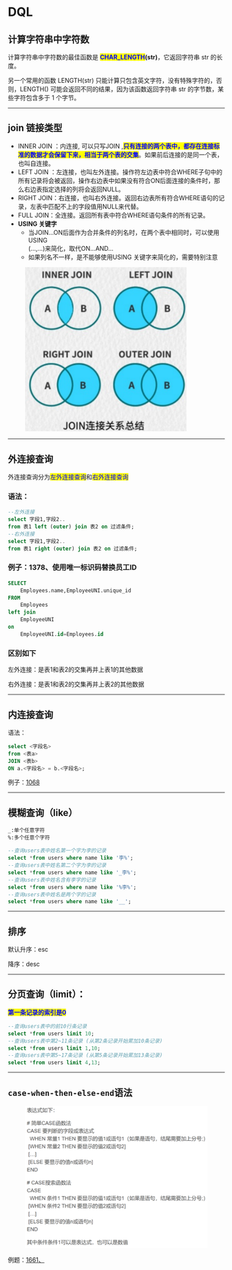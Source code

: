 # DQL

## 计算字符串中字符数

计算字符串中字符数的最佳函数是 <mark style="color:blue;">**CHAR\_LENGTH**</mark>**(str)**，它返回字符串 str 的长度。

另一个常用的函数 LENGTH(str) 只能计算只包含英文字符，没有特殊字符的，否则，LENGTH() 可能会返回不同的结果，因为该函数返回字符串 str 的字节数，某些字符包含多于 1 个字节。

***

## join 链接类型

* INNER JOIN ：内连接, 可以只写JOIN ,<mark style="color:blue;">**只有连接的两个表中，都存在连接标准的数据才会保留下来，相当于两个表的交集**</mark>。如果前后连接的是同一个表，也叫自连接。
* LEFT JOIN ：左连接，也叫左外连接。操作符左边表中符合WHERE子句中的所有记录将会被返回，操作右边表中如果没有符合ON后面连接的条件时，那么右边表指定选择的列将会返回NULL。
* RIGHT JOIN：右连接，也叫右外连接。返回右边表所有符合WHERE语句的记录，左表中匹配不上的字段值用NULL来代替。
* &#x20;FULL JOIN：全连接。返回所有表中符合WHERE语句条件的所有记录。
* **USING 关键字**
  * 当JOIN…ON后面作为合并条件的列名时，在两个表中相同时，可以使用USING\
    (…,…)来简化，取代ON…AND…
  * 如果列名不一样，是不能够使用USING 关键字来简化的，需要特别注意

<figure><img src="../../.gitbook/assets/image (2) (1).png" alt="" width="375"><figcaption></figcaption></figure>

***

## 外连接查询

外连接查询分为<mark style="color:blue;">左外连接查询</mark>和<mark style="color:blue;">右外连接查询</mark>

### 语法：

```sql
--左外连接
select 字段1,字段2..
from 表1 left (outer) join 表2 on 过滤条件;
--右外连接
select 字段1,字段2..
from 表1 right (outer) join 表2 on 过滤条件;
```

### 例子：1378、使用唯一标识码替换员工ID

```sql
SELECT 
    Employees.name,EmployeeUNI.unique_id
FROM
    Employees
left join
    EmployeeUNI
on
    EmployeeUNI.id=Employees.id
```

### 区别如下

左外连接：是表1和表2的交集再并上表1的其他数据

右外连接：是表1和表2的交集再并上表2的其他数据

***

## 内连接查询

语法：

```sql
select <字段名>
from <表a>
JOIN <表b>
ON a.<字段名> = b.<字段名>;
```

例子：[1068](1068.-chan-pin-xiao-shou-fen-xi.md)

***

## 模糊查询（like）

```
_:单个任意字符
%:多个任意个字符
```

```sql
--查询users表中姓名第一个字为李的记录
select *from users where name like '李%';
--查询users表中姓名第二个字为李的记录
select *from users where name like '_李%';
--查询users表中姓名含有李字的记录
select *from users where name like '%李%';
--查询users表中姓名是两个字的记录
select *from users where name like '__';
```

***

## 排序

默认升序：esc

降序：desc

***

## 分页查询（limit）：

<mark style="color:blue;">**第一条记录的索引是0**</mark>

```sql
--查询users表中的前10行条记录
select *from users limit 10;
--查询users表中第2~11条记录 (从第2条记录开始累加10条记录)
select *from users limit 1,10;
--查询users表中第5~17条记录 (从第5条记录开始累加13条记录)
select *from users limit 4,13;
```

***

## `case-when-then-else-end`语法

<figure><img src="../../.gitbook/assets/image (1) (1).png" alt=""><figcaption></figcaption></figure>

例题：[1661、](1661-mei-tai-ji-qi-de-jin-cheng-ping-jun-yun-xing-shi-jian.md)
